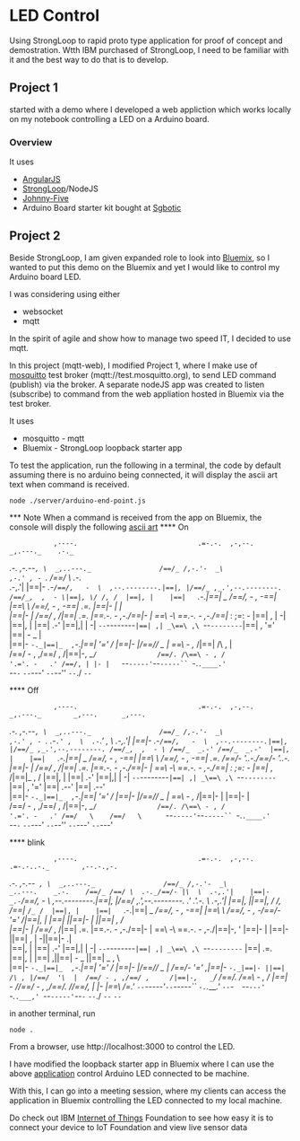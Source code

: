 # LED Control

Using StrongLoop to rapid proto type application for proof of concept and demostration.
Wtth IBM purchased of StrongLoop, I need to be familiar with it and the best way to do that is to develop.

## Project 1
started with a demo where I developed a web appliction which works locally on my notebook controlling a LED on a Arduino board.

### Overview
It uses
- [AngularJS](https://angularjs.org/)
- [StrongLoop](https://strongloop.com/)/NodeJS
- [Johnny-Five](http://johnny-five.io/)
- Arduino Board starter kit bought at [Sgbotic](http://www.sgbotic.com/)

## Project 2
Beside StrongLoop, I am given expanded role to look into [Bluemix](https://console.ng.bluemix.net/), so I wanted to put this demo on the Bluemix and yet I would like to control my Arduino board LED.

I was considering using either
- websocket
- mqtt

In the spirit of agile and show how to manage two speed IT, I decided to use mqtt.

In this project (mqtt-web), I modified Project 1, where I make use of [mosquitto](http://mosquitto.org/) test broker (mqtt://test.mosquitto.org), to send LED command (publish) via the broker. A separate nodeJS app was created to listen (subscribe) to command from the web appliation hosted in Bluemix via the test broker.

It uses
- mosquitto - mqtt
- Bluemix - StrongLoop loopback starter app

To test the application,
run the following in a terminal, the code by default assuming there is no arduino being connected, it will display the ascii art text when command is received.

    node ./server/arduino-end-point.js

*** Note
When a command is received from the app on Bluemix, the console will disply the following [ascii art](http://patorjk.com/software/taag/)
**** On


               ,----.                              .=-.-.  ,-,--.                  _,.---._    .-._         
   _.-.     ,-.--` , \  _,..---._                 /==/_ /,-.'-  _\               ,-.' , -  `. /==/ \  .-._  
 .-,.'|    |==|-  _.-`/==/,   -  \  ,--.--------.|==|, |/==/_ ,_.',--.--------. /==/_,  ,  - \|==|, \/ /, / 
|==|, |    |==|   `.-.|==|   _   _\/==/,  -   , -\==|  |\==\  \  /==/,  -   , -\==|   .=.     |==|-  \|  |  
|==|- |   /==/_ ,    /|==|  .=.   |\==\.-.  - ,-./==|- | \==\ -\ \==\.-.  - ,-./==|_ : ;=:  - |==| ,  | -|  
|==|, |   |==|    .-' |==|,|   | -| `--`--------`|==| ,| _\==\ ,\ `--`--------`|==| , '='     |==| -   _ |  
|==|- `-._|==|_  ,`-._|==|  '='   /              |==|- |/==/\/ _ |              \==\ -    ,_ /|==|  /\ , |  
/==/ - , ,/==/ ,     /|==|-,   _`/               /==/. /\==\ - , /               '.='. -   .' /==/, | |- |  
`--`-----'`--`-----`` `-.`.____.'                `--`-`  `--`---'                  `--`--''   `--`./  `--`  

**** Off


               ,----.                              .=-.-.  ,-,--.                  _,.---._        _,---.      _,---.  
   _.-.     ,-.--` , \  _,..---._                 /==/_ /,-.'-  _\               ,-.' , -  `.   .-`.' ,  \  .-`.' ,  \ 
 .-,.'|    |==|-  _.-`/==/,   -  \  ,--.--------.|==|, |/==/_ ,_.',--.--------. /==/_,  ,  - \ /==/_  _.-' /==/_  _.-' 
|==|, |    |==|   `.-.|==|   _   _\/==/,  -   , -\==|  |\==\  \  /==/,  -   , -\==|   .=.     /==/-  '..-./==/-  '..-. 
|==|- |   /==/_ ,    /|==|  .=.   |\==\.-.  - ,-./==|- | \==\ -\ \==\.-.  - ,-./==|_ : ;=:  - |==|_ ,    /|==|_ ,    / 
|==|, |   |==|    .-' |==|,|   | -| `--`--------`|==| ,| _\==\ ,\ `--`--------`|==| , '='     |==|   .--' |==|   .--'  
|==|- `-._|==|_  ,`-._|==|  '='   /              |==|- |/==/\/ _ |              \==\ -    ,_ /|==|-  |    |==|-  |     
/==/ - , ,/==/ ,     /|==|-,   _`/               /==/. /\==\ - , /               '.='. -   .' /==/   \    /==/   \     
`--`-----'`--`-----`` `-.`.____.'                `--`-`  `--`---'                  `--`--''   `--`---'    `--`---'     

**** blink


               ,----.                              .=-.-.  ,-,--.                                      .=-.-..-._        ,--.-.,-.  
   _.-.     ,-.--` , \  _,..---._                 /==/_ /,-.'-  _\                 _..---.    _.-.    /==/_ /==/ \  .-._/==/- |\  \ 
 .-,.'|    |==|-  _.-`/==/,   -  \  ,--.--------.|==|, |/==/_ ,_.',--.--------.  .' .'.-. \ .-,.'|   |==|, ||==|, \/ /, /==|_ `/_ / 
|==|, |    |==|   `.-.|==|   _   _\/==/,  -   , -\==|  |\==\  \  /==/,  -   , -\/==/- '=' /|==|, |   |==|  ||==|-  \|  ||==| ,   /  
|==|- |   /==/_ ,    /|==|  .=.   |\==\.-.  - ,-./==|- | \==\ -\ \==\.-.  - ,-./|==|-,   ' |==|- |   |==|- ||==| ,  | -||==|-  .|   
|==|, |   |==|    .-' |==|,|   | -| `--`--------`|==| ,| _\==\ ,\ `--`--------` |==|  .=. \|==|, |   |==| ,||==| -   _ ||==| _ , \  
|==|- `-._|==|_  ,`-._|==|  '='   /              |==|- |/==/\/ _ |              /==/- '=' ,|==|- `-._|==|- ||==|  /\ , |/==/  '\  | 
/==/ - , ,/==/ ,     /|==|-,   _`/               /==/. /\==\ - , /             |==|   -   //==/ - , ,/==/. //==/, | |- |\==\ /\=\.' 
`--`-----'`--`-----`` `-.`.____.'                `--`-`  `--`---'              `-._`.___,' `--`-----'`--`-` `--`./  `--` `--`       


in another terminal, run

    node .

From a browser, use http://localhost:3000 to control the LED.

I have modified the loopback starter app in Bluemix where I can use the above [application](http://js-arduino-web.mybluemix.net/) control Arduino LED connected to be machine.

With this, I can go into a meeting session, where my clients can access the application in Bluemix controlling the LED connected to my local machine.

Do check out IBM [Internet of Things](https://quickstart.internetofthings.ibmcloud.com/#/) Foundation to see how easy it is to connect your device to IoT Foundation and view live sensor data

